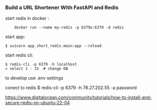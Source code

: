 ### Build a URL Shortener With FastAPI and Redis
start redis in docker :
```shell
    docker run --name my-redis -p 6379x:6379 -d redis
```
start app:
```shell 
$ uvicorn app_short_redis.main:app --reload
```

start redis cli:
```shell 
$ redis-cli -p 6379 -h localhost
> select 1 - 15  # change DB
```

to develop use .env settings

conect to redis
$ redis-cli -p 6379 -h 78.27.202.55 -a password


https://www.digitalocean.com/community/tutorials/how-to-install-and-secure-redis-on-ubuntu-22-04